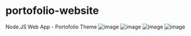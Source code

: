 # portofolio-website

Node.JS Web App - Portofolio Theme
![image](https://user-images.githubusercontent.com/85223952/151297727-3043adcf-d8d5-432a-b8a5-89b95f0921f3.png)
![image](https://user-images.githubusercontent.com/85223952/151297774-c440ce38-279a-4adb-bf30-269454988de5.png)
![image](https://user-images.githubusercontent.com/85223952/151297790-b54171d1-ab07-49e7-9f69-d36732eec60d.png)
![image](https://user-images.githubusercontent.com/85223952/151297811-8c9da739-32f9-4982-8ae3-6795456ae329.png)

